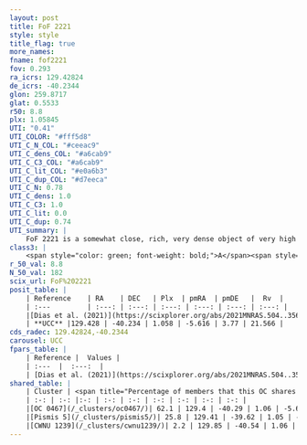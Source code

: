 ```yaml
---
layout: post
title: FoF 2221
style: style
title_flag: true
more_names: 
fname: fof2221
fov: 0.293
ra_icrs: 129.42824
de_icrs: -40.2344
glon: 259.8717
glat: 0.5533
r50: 8.8
plx: 1.05845
UTI: "0.41"
UTI_COLOR: "#fff5d8"
UTI_C_N_COL: "#ceeac9"
UTI_C_dens_COL: "#a6cab9"
UTI_C_C3_COL: "#a6cab9"
UTI_C_lit_COL: "#e0a6b3"
UTI_C_dup_COL: "#d7eeca"
UTI_C_N: 0.78
UTI_C_dens: 1.0
UTI_C_C3: 1.0
UTI_C_lit: 0.0
UTI_C_dup: 0.74
UTI_summary: |
    FoF 2221 is a somewhat close, rich, very dense object of very high C3 quality. It is rarely studied in the literature.<br><br>This is likely a unique object, which shares a moderate percentage of members with at least one previously reported entry.
class3: |
    <span style="color: green; font-weight: bold;">A</span><span style="color: green; font-weight: bold;">A</span>
r_50_val: 8.8
N_50_val: 182
scix_url: FoF%202221
posit_table: |
    | Reference    | RA    | DEC   | Plx  | pmRA  | pmDE   |  Rv  |
    | :---         | :---: | :---: | :---: | :---: | :---: | :---: |
    |[Dias et al. (2021)](https://scixplorer.org/abs/2021MNRAS.504..356D) | 129.44 | -40.028 | 1.025 | -5.564 | 3.846 | 41.227 |
    | **UCC** |129.428 | -40.234 | 1.058 | -5.616 | 3.77 | 21.566 | 
cds_radec: 129.42824,-40.2344
carousel: UCC
fpars_table: |
    | Reference |  Values |
    | :---  |  :---:  |
    | [Dias et al. (2021)](https://scixplorer.org/abs/2021MNRAS.504..356D) | `Av=1.233, Dist=925, logage=6.957, [Fe/H]=-0.059` |
shared_table: |
    | Cluster | <span title="Percentage of members that this OC shares with the ones listed">%</span>   | RA   | DEC   | Plx   | pmRA  | pmDE  | Rv | UTI |
    | :-: | :-: |:-: | :-: | :-: | :-: | :-: | :-: | :-: |
    |[OC 0467](/_clusters/oc0467/)| 62.1 | 129.4 | -40.29 | 1.06 | -5.67 | 3.69 | 19.99 |0.1 |
    |[Pismis 5](/_clusters/pismis5/)| 25.8 | 129.41 | -39.62 | 1.05 | -5.48 | 4.26 | 19.64 |0.92 |
    |[CWNU 1239](/_clusters/cwnu1239/)| 2.2 | 129.85 | -40.54 | 1.06 | -5.38 | 3.47 | -15.31 |0.13 |
---
```

